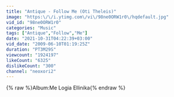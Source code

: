 ```yaml
---
title: "Antique - Follow Me (Oti Theleis)"
image: "https:\/\/i.ytimg.com\/vi\/98ne0ORW1r0\/hqdefault.jpg"
vid_id: "98ne0ORW1r0"
categories: "Music"
tags: ["Antique","Follow","Me"]
date: "2021-10-31T04:22:39+03:00"
vid_date: "2009-06-10T01:19:25Z"
duration: "PT3M29S"
viewcount: "1924197"
likeCount: "6325"
dislikeCount: "300"
channel: "neoxori2"
---
```

{% raw %}Album:Me Logia Ellinika{% endraw %}
